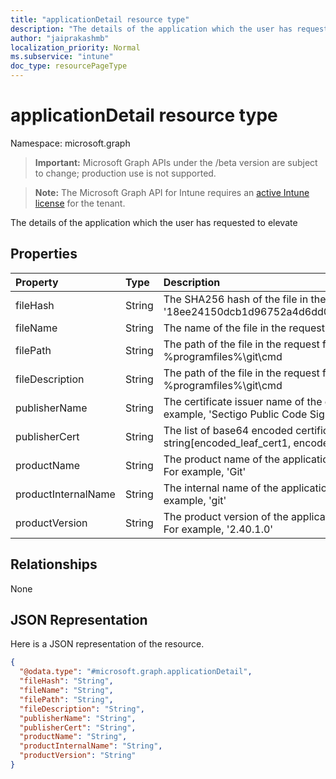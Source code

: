 ```yaml
---
title: "applicationDetail resource type"
description: "The details of the application which the user has requested to elevate"
author: "jaiprakashmb"
localization_priority: Normal
ms.subservice: "intune"
doc_type: resourcePageType
---
```


# applicationDetail resource type

Namespace: microsoft.graph

> **Important:** Microsoft Graph APIs under the /beta version are subject to change; production use is not supported.

> **Note:** The Microsoft Graph API for Intune requires an [active Intune license](https://go.microsoft.com/fwlink/?linkid=839381) for the tenant.

The details of the application which the user has requested to elevate

## Properties
|Property|Type|Description|
|:---|:---|:---|
|fileHash|String|The SHA256 hash of the file in the request for elevation, for example, '18ee24150dcb1d96752a4d6dd0f20dfd8ba8c38527e40aa8509b7adecf78f9c6'|
|fileName|String|The name of the file in the request for elevation, for example, git.exe|
|filePath|String|The path of the file in the request for elevation, for example, %programfiles%\git\cmd|
|fileDescription|String|The path of the file in the request for elevation, for example, %programfiles%\git\cmd|
|publisherName|String|The certificate issuer name of the certificate used to sign the application, for example, 'Sectigo Public Code Signing CA R36'|
|publisherCert|String|The list of base64 encoded certificate for each signer, for example, string\[encoded_leaf_cert1, encoded_leaf_cert2....\]|
|productName|String|The product name of the application for which elevation request has been made. For example, 'Git'|
|productInternalName|String|The internal name of the application for which elevation request has been made. For example, 'git'|
|productVersion|String|The product version of the application for which elevation request has been made. For example, '2.40.1.0'|

## Relationships
None

## JSON Representation
Here is a JSON representation of the resource.
<!-- {
  "blockType": "resource",
  "@odata.type": "microsoft.graph.applicationDetail"
}
-->
``` json
{
  "@odata.type": "#microsoft.graph.applicationDetail",
  "fileHash": "String",
  "fileName": "String",
  "filePath": "String",
  "fileDescription": "String",
  "publisherName": "String",
  "publisherCert": "String",
  "productName": "String",
  "productInternalName": "String",
  "productVersion": "String"
}
```
